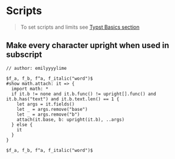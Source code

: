 # Scripts

> To set scripts and limits see [Typst Basics section](../../basics/math/limits.md)

## Make every character upright when used in subscript

```typ
// author: emilyyyylime

$f_a, f_b, f^a, f_italic("word")$
#show math.attach: it => {
  import math: *
  if it.b != none and it.b.func() != upright[].func() and it.b.has("text") and it.b.text.len() == 1 {
    let args = it.fields()
    let _ = args.remove("base")
    let _ = args.remove("b")
    attach(it.base, b: upright(it.b), ..args)
  } else {
    it
  }
}

$f_a, f_b, f^a, f_italic("word")$
```